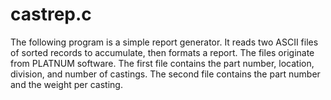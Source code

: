 # castrep.c
The following program is a simple report generator. It reads two ASCII files of sorted records to accumulate, then formats a report.     The files originate from PLATNUM software.  The first file contains the part number, location, division, and number of castings. The second file contains the part number and the weight per casting.

